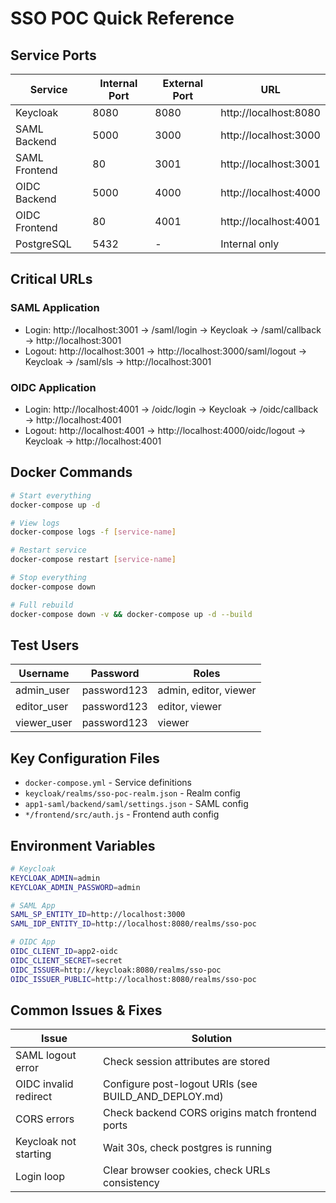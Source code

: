# SSO POC Quick Reference

## Service Ports
| Service | Internal Port | External Port | URL |
|---------|--------------|---------------|-----|
| Keycloak | 8080 | 8080 | http://localhost:8080 |
| SAML Backend | 5000 | 3000 | http://localhost:3000 |
| SAML Frontend | 80 | 3001 | http://localhost:3001 |
| OIDC Backend | 5000 | 4000 | http://localhost:4000 |
| OIDC Frontend | 80 | 4001 | http://localhost:4001 |
| PostgreSQL | 5432 | - | Internal only |

## Critical URLs

### SAML Application
- Login: http://localhost:3001 → /saml/login → Keycloak → /saml/callback → http://localhost:3001
- Logout: http://localhost:3001 → http://localhost:3000/saml/logout → Keycloak → /saml/sls → http://localhost:3001

### OIDC Application
- Login: http://localhost:4001 → /oidc/login → Keycloak → /oidc/callback → http://localhost:4001
- Logout: http://localhost:4001 → http://localhost:4000/oidc/logout → Keycloak → http://localhost:4001

## Docker Commands
```bash
# Start everything
docker-compose up -d

# View logs
docker-compose logs -f [service-name]

# Restart service
docker-compose restart [service-name]

# Stop everything
docker-compose down

# Full rebuild
docker-compose down -v && docker-compose up -d --build
```

## Test Users
| Username | Password | Roles |
|----------|----------|-------|
| admin_user | password123 | admin, editor, viewer |
| editor_user | password123 | editor, viewer |
| viewer_user | password123 | viewer |

## Key Configuration Files
- `docker-compose.yml` - Service definitions
- `keycloak/realms/sso-poc-realm.json` - Realm config
- `app1-saml/backend/saml/settings.json` - SAML config
- `*/frontend/src/auth.js` - Frontend auth config

## Environment Variables
```bash
# Keycloak
KEYCLOAK_ADMIN=admin
KEYCLOAK_ADMIN_PASSWORD=admin

# SAML App
SAML_SP_ENTITY_ID=http://localhost:3000
SAML_IDP_ENTITY_ID=http://localhost:8080/realms/sso-poc

# OIDC App
OIDC_CLIENT_ID=app2-oidc
OIDC_CLIENT_SECRET=secret
OIDC_ISSUER=http://keycloak:8080/realms/sso-poc
OIDC_ISSUER_PUBLIC=http://localhost:8080/realms/sso-poc
```

## Common Issues & Fixes

| Issue | Solution |
|-------|----------|
| SAML logout error | Check session attributes are stored |
| OIDC invalid redirect | Configure post-logout URIs (see BUILD_AND_DEPLOY.md) |
| CORS errors | Check backend CORS origins match frontend ports |
| Keycloak not starting | Wait 30s, check postgres is running |
| Login loop | Clear browser cookies, check URLs consistency |
